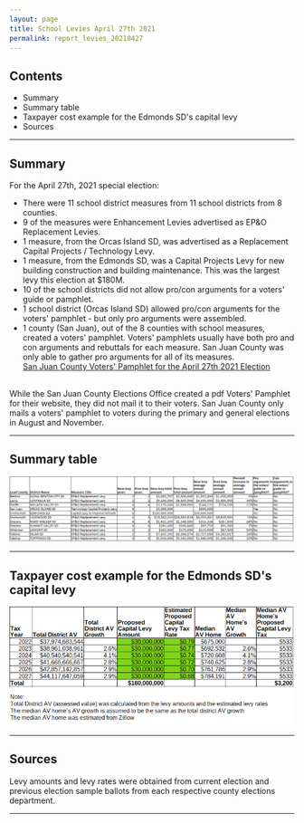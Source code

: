 ```yaml
---
layout: page
title: School Levies April 27th 2021
permalink: report_levies_20210427
---
```



## Contents
- Summary
- Summary table
- Taxpayer cost example for the Edmonds SD's capital levy
- Sources

___

## Summary

For the April 27th, 2021 special election:
- There were 11 school district measures from 11 school districts from 8 counties. 
- 9 of the measures were Enhancement Levies advertised as EP&O Replacement Levies.
- 1 measure, from the Orcas Island SD, was advertised as a Replacement Capital Projects / Technology Levy.
- 1 measure, from the Edmonds SD, was a Capital Projects Levy for new building construction and building maintenance. This was the largest levy this election at $180M.
- 10 of the school districts did not allow pro/con arguments for a voters' guide or pamphlet.
- 1 school district (Orcas Island SD) allowed pro/con arguments for the voters' pamphlet - but only pro arguments were assembled.
- 1 county (San Juan), out of the 8 counties with school measures, created a voters' pamphlet. Voters' pamphlets usually have both pro and con arguments and rebuttals for each measure. 
San Juan County was only able to gather pro arguments for all of its measures. <br> 
[San Juan County Voters' Pamphlet for the April 27th 2021 Election](https://www.sanjuanco.com/DocumentCenter/View/22545/FINAL---2021-April-Special-Local-Voters-Pamphlet?bidId=)
<br>
While the San Juan County Elections Office created a pdf Voters' Pamphlet for their website, they did not mail it to their voters. San Juan County only mails a voters' pamphlet to voters during the primary and general elections in August and November.

___

## Summary table

![Summary table](pagesManual/LeviesReport/SchoolDistrictMeasures20210427.png "Summary table")

___

## Taxpayer cost example for the Edmonds SD's capital levy

![Edmonds SD](pagesManual/LeviesReport/EdmondsSDLevyDatasheet.png "Edmonds SD")

___

## Sources

Levy amounts and levy rates were obtained from current election and previous election sample ballots from each respective county elections department. 

___
